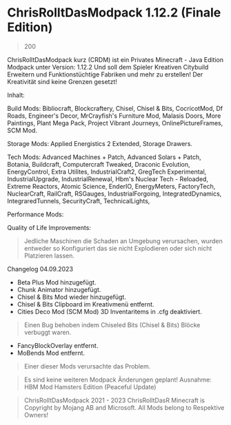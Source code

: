 # ChrisRolltDasModpack 1.12.2 (Finale Edition)
> 200 

ChrisRolltDasModpack kurz (CRDM)
ist ein Privates Minecraft - Java Edition Modpack unter Version: 1.12.2
Und soll dem Spieler Kreativen Citybuild Erweitern und Funktionstüchtige Fabriken und mehr zu erstellen! 
Der Kreativität sind keine Grenzen gesetzt!

Inhalt:

Build Mods:
Bibliocraft,
Blockcraftery,
Chisel,
Chisel & Bits, 
CocricotMod,
Df Roads,
Engineer's Decor,
MrCrayfish's Furniture Mod,
Malasis Doors, 
More Paintings, 
Plant Mega Pack, 
Project Vibrant Journeys,
OnlinePictureFrames,
SCM Mod.

Storage Mods: 
Applied Energistics 2 Extended, 
Storage Drawers.

Tech Mods:
Advanced Machines + Patch, 
Advanced Solars + Patch, 
Botania,
Buildcraft, 
Computercraft Tweaked, 
Draconic Evolution, 
EnergyControl, 
Extra Utilites, 
IndustrialCraft2, 
GregTech Experimental, 
IndustrialUpgrade,
IndustrialRenewal, 
Hbm's Nuclear Tech -  Reloaded, 
Extreme Reactors, 
Atomic Science, 
EnderIO, 
EnergyMeters, 
FactoryTech, 
NuclearCraft, 
RailCraft,
RSGauges,
IndustrialForgoing, 
IntegratedDynamics, 
IntegraredTunnels,
SecurityCraft,
TechnicalLights, 

Performance Mods:

Quality of Life Improvements:


> Jedliche Maschinen die Schaden an Umgebung verursachen, wurden entweder so Konfiguriert das sie nicht Explodieren oder sich nicht Platzieren lassen.

Changelog 04.09.2023
+ Beta Plus Mod hinzugefügt.
+ Chunk Animator hinzugefügt.
+ Chisel & Bits Mod wieder hinzugefügt.
+ Chisel & Bits Clipboard im Kreativmenü entfernt.
+ Cities Deco Mod (SCM Mod) 3D Inventaritems in .cfg deaktiviert.
> Einen Bug behoben indem Chiseled Bits (Chisel & Bits) Blöcke verbuggt waren.
- FancyBlockOverlay entfernt.
- MoBends Mod entfernt.
> Einer dieser Mods verursachte das Problem.

> Es sind keine weiteren Modpack Änderungen geplant!
Ausnahme: HBM Mod Hamsters Edition (Peaceful Update)

> ChrisRolltDasModpack 2021 - 2023 ChrisRolltDasR
> Minecraft is Copyright by Mojang AB and Microsoft.
> All Mods belong to Respektive Owners!